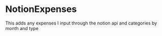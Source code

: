 # NotionExpenses

This adds any expenses I input through the notion api and categories by month and type
